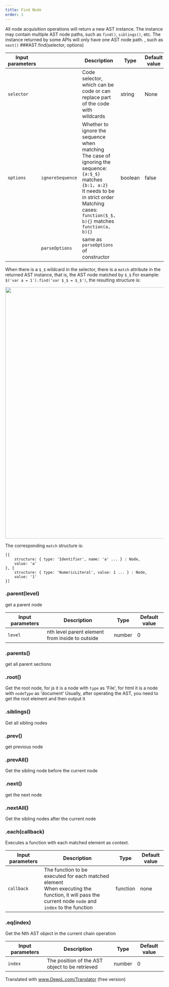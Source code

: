 ```yaml
---
title: Find Node
order: 1
---
```


All node acquisition operations will return a new AST instance. The instance may contain multiple AST node paths, such as `find()`, `siblings()`, etc. The instance returned by some APIs will only have one AST node path. , such as `next()`
###AST.find(selector, options)

| Input parameters | | Description | Type | Default value |
| --- | --- | --- | --- | --- |
| `selector` | | Code selector, which can be code or can replace part of the code with wildcards | string | None |
| `options` | `ignoreSequence` | Whether to ignore the sequence when matching <br>The case of ignoring the sequence: `{a:$_$}` matches `{b:1, a:2}`<br>It needs to be in strict order Matching cases: `function($_$, b){}` matches `function(a, b){}` | boolean | false |
| | `parseOptions` | same as `parseOptions` of constructor | | |

When there is a `$_$` wildcard in the selector, there is a `match` attribute in the returned AST instance, that is, the AST node matched by `$_$`
For example: `$('var a = 1').find('var $_$ = $_$')`, the resulting structure is:

<img style="width:800px; display:block" src="https://alp.alicdn.com/1614534004290-2222-1032.png"/>


The corresponding `match` structure is:

````
[{
    structure: { type: 'Identifier', name: 'a' ... } : Node,
    value: 'a'
}, {
    structure: { type: 'NumericLiteral', value: 1 ... } : Node,
    value: '1'
}]
````



### .parent(level)
get a parent node

| Input parameters | Description | Type | Default value |
| --- | --- | --- | --- |
| `level` | nth level parent element from inside to outside | number | 0 |



### .parents()
get all parent sections

### .root()
Get the root node, for js it is a node with `type` as 'File', for html it is a node with `nodeType` as 'document'
Usually, after operating the AST, you need to get the root element and then output it


### .siblings()
Get all sibling nodes

### .prev()
get previous node

### .prevAll()
Get the sibling node before the current node

### .next()
get the next node

### .nextAll()
Get the sibling nodes after the current node

### .each(callback)
Executes a function with each matched element as context.

| Input parameters | Description | Type | Default value |
| --- | --- | --- | --- |
| `callback` | The function to be executed for each matched element<br>When executing the function, it will pass the current node `node` and `index` to the function | function | none |

### .eq(index)
Get the Nth AST object in the current chain operation

| Input parameters | Description | Type | Default value |
| --- | --- | --- | --- |
| `index` | The position of the AST object to be retrieved | number | 0 |

Translated with www.DeepL.com/Translator (free version)